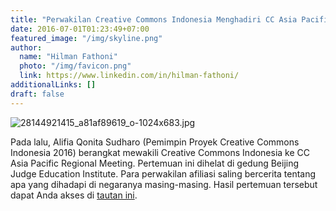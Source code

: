 ```yaml
---
title: "Perwakilan Creative Commons Indonesia Menghadiri CC Asia Pacific Regional Meeting"
date: 2016-07-01T01:23:49+07:00
featured_image: "/img/skyline.png"
author:
  name: "Hilman Fathoni"
  photo: "/img/favicon.png"
  link: https://www.linkedin.com/in/hilman-fathoni/
additionalLinks: []
draft: false
---
```


<img src="../../uploads/28144921415_a81af89619_o-1024x683.jpg" alt="28144921415_a81af89619_o-1024x683.jpg" class="img-fluid w-sm-50 float-sm-end ms-sm-5 mt-2 mb-4">

Pada  lalu, Alifia Qonita Sudharo (Pemimpin Proyek Creative Commons Indonesia 2016) berangkat mewakili Creative Commons Indonesia ke CC Asia Pacific Regional Meeting. Pertemuan ini dihelat di gedung Beijing Judge Education Institute. Para perwakilan afiliasi saling bercerita tentang apa yang dihadapi  di negaranya masing-masing. Hasil pertemuan tersebut dapat Anda akses di [tautan ini](https://hackpad.com/CC-Asia-Pacific-Regional-Meeting-2016-5ksdMMU9E2F).